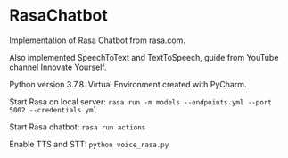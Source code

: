 # RasaChatbot

Implementation of Rasa Chatbot from rasa.com.  

Also implemented SpeechToText and TextToSpeech, guide from YouTube channel Innovate Yourself.

Python version 3.7.8. Virtual Environment created with PyCharm. 

Start Rasa on local server:
`rasa run -m models --endpoints.yml --port 5002 --credentials.yml`

Start Rasa chatbot:
`rasa run actions`

Enable TTS and STT:
`python voice_rasa.py`
